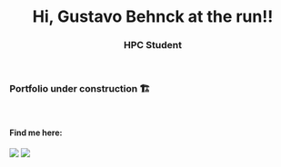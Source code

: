 <h1 align="center">Hi, Gustavo Behnck at the run!!</h1>
<h3 align="center">HPC Student</h3>
<br>


<!--
Adicionar parte sobre gostos principais (?) (programação, redes, cyber security)
-->

<!--
<div>
   <a href="https://github.com/MateusTakamatsu">
   <img height="180em" src="https://github-readme-stats.vercel.app/api?username=MateusTakamatsu&show_icons=true&theme=monokai&include_all_commits=true&count_private=true"/>
   <img height="180em" src="https://github-readme-stats.vercel.app/api/top-langs/?username=MateusTakamatsu&layout=compact&langs_count=6&theme=monokai"/>
</div><br>
-->


### Portfolio under construction 🏗️
<br>

#### Find me here:
<div>
  <a href = "mailto:gustavobehnckcardoso@gmail.com"><img src="https://img.shields.io/badge/-Gmail-%23333?style=for-the-badge&logo=gmail&logoColor=white" target="_blank"></a>
  <a href="https://www.linkedin.com/in/gustavo-behnck-cardoso/" target="_blank"><img src="https://img.shields.io/badge/-LinkedIn-%230072B1?style=for-the-badge&logo=LinkedIn&logoColor=white" target="_blank"></a>
</div>

<!--
<div>
  ![Snake animation](https://github.com/MateusTakamatsu/MateusTakamatsu/blob/output/github-contribution-grid-snake.svg)
</div>
-->
